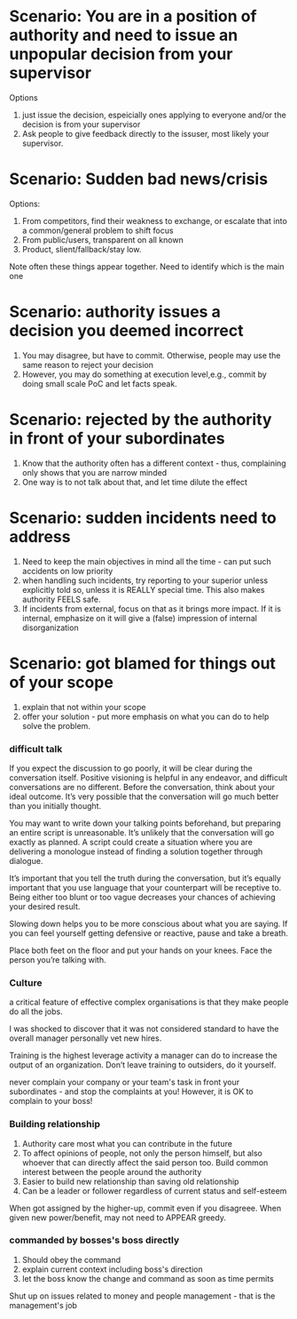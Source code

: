 # Scenario:  You are in a position of authority and need to issue an unpopular decision from your supervisor  

Options 

1. just issue the decision, espeicially ones applying to everyone and/or the decision is from your supervisor 
2. Ask people to give feedback directly to the issuser, most likely your supervisor.

# Scenario: Sudden bad news/crisis

Options: 

1. From competitors, find their weakness to exchange, or escalate that into a common/general problem to shift focus
2. From public/users, transparent on all known
3. Product, slient/fallback/stay low.

Note often these things appear together. Need to identify which is the main one

# Scenario: authority issues a decision you deemed incorrect

1. You may disagree, but have to commit. Otherwise, people may use the same reason to reject your decision
2. However, you may do something at execution level,e.g., commit by doing small scale PoC and let facts speak.


# Scenario: rejected by the authority in front of your subordinates

1. Know that the authority often has a different context - thus, complaining only shows that you are narrow minded
2. One way is to not talk about that, and let time dilute the effect

# Scenario: sudden incidents need to address

1. Need to keep the main objectives in mind all the time - can put such accidents on low priority
2. when handling such incidents, try reporting to your superior unless explicitly told so, unless it is REALLY special time. This also makes authority FEELS safe.
3. If incidents from external, focus on that as it brings more impact. If it is internal, emphasize on it will give a (false) impression of internal disorganization

# Scenario: got blamed for things out of your scope

1. explain that not within your scope
2. offer your solution - put more emphasis on what you can do to help solve the problem.


### difficult talk

If you expect the discussion to go poorly, it will be clear during the conversation itself. Positive visioning is helpful in any endeavor, and difficult conversations are no different. Before the conversation, think about your ideal outcome. It’s very possible that the conversation will go much better than you initially thought.

You may want to write down your talking points beforehand, but preparing an entire script is unreasonable. It’s unlikely that the conversation will go exactly as planned. A script could create a situation where you are delivering a monologue instead of finding a solution together through dialogue.

It’s important that you tell the truth during the conversation, but it’s equally important that you use language that your counterpart will be receptive to. Being either too blunt or too vague decreases your chances of achieving your desired result.

Slowing down helps you to be more conscious about what you are saying. If you can feel yourself getting defensive or reactive, pause and take a breath.

Place both feet on the floor and put your hands on your knees. Face the person you’re talking with.

### Culture

a critical feature of effective complex organisations is that they make people do all the jobs.

I was shocked to discover that it was not considered standard to have the overall manager personally vet new hires.

Training is the highest leverage activity a manager can do to increase the output of an organization.  Don’t leave training to outsiders, do it yourself.

never complain your company or your team's task in front your subordinates - and stop the complaints at you! However, it is OK to complain to your boss! 

### Building relationship

1. Authority care most what you can contribute in the future
2. To affect opinions of people, not only the person himself, but also whoever that can directly affect the said person too. Build common interest between the people around the authority
4. Easier to build new relationship than saving old relationship
5. Can be a leader or follower regardless of current status and self-esteem

When got assigned by the higher-up, commit even if you disagreee. When given new power/benefit, may not need to APPEAR greedy.

### commanded by bosses's boss directly
1. Should obey the command
2. explain current context including boss's direction
3. let the boss know the change and command as soon as time permits

Shut up on issues related to money and people management - that is the management's job
